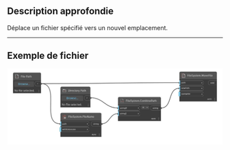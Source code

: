 ## Description approfondie
Déplace un fichier spécifié vers un nouvel emplacement.
___
## Exemple de fichier

![MoveFile](./DSCore.IO.FileSystem.MoveFile_img.jpg)

